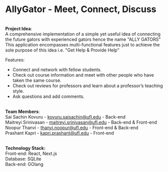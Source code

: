 # AllyGator - Meet, Connect, Discuss
<br /><B>Project Idea</B>:<br />
A comprehensive implementation of a simple yet useful idea of connecting the future gators with experienced gators hence the name "ALLY GATORS" </br>
This application encompasses multi-functional features just to achieve the sole purpose of this idea i.e. "Get Help & Provide Help"</br>

Features:<br />
<ul>
<li>Connect and network with fellow students.</li>
<li>Check out course information and meet with other people who have taken the same course.</li>
<li>Check out reviews for professors and learn about a professor’s teaching style.</li>
<li>Ask questions and add comments.</li>
</ul>

<br /><B>Team Members</B>:<br /> 
Sai Sachin Kovuru          - kovuru.saisachin@ufl.edu - Back-end <br/>
Maitreyi Srinivasan        - maitreyi.srinivasan@ufl.edu - Back-end & Front-end <br/>
Noopur Thanvi              - thanvi.noopur@ufl.edu - Front-end & Back-end <br/>
Prashant Kapri             - kapri.prashant@ufl.edu - Front-end <br/>

<br /><B>Technology Stack:</B><br />
Front-end: React, Next.js <br />
Database: SQLite <br />
Back-end: GOlang <br />



